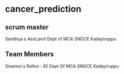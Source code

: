 # cancer_prediction
scrum master
-----------
Sandhya s
Asst.prof
Dept of MCA
SNGCE Kadayiruppu

Team Members
------------
Sreemol s
Rollno : 45
Dept Of MCA
SNGCE Kadayiruppu
